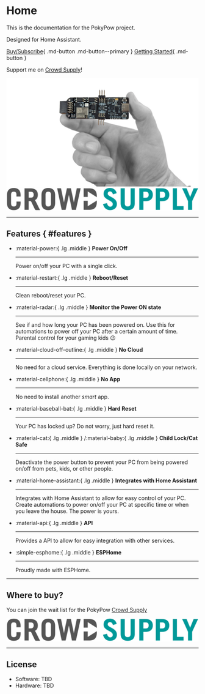 # Home

This is the documentation for the PokyPow project.

Designed for Home Assistant.


[Buy/Subscribe](https://www.crowdsupply.com/ajfriesen/pokypow){ .md-button .md-button--primary }
[Getting Started](/setup){ .md-button }

Support me on [Crowd Supply](https://www.crowdsupply.com/ajfriesen/pokypow)!


<a href="https://www.crowdsupply.com/ajfriesen/pokypow"><img src="./img/pokypow-pcb-scale-02.jpeg" alt="PokyPow on Crowd Supply"></a>
<a href="https://www.crowdsupply.com/ajfriesen/pokypow"><img src="./img/crowd-supply-logo-dark.png" alt="I sell on Crowd Supply"></a>

---

## Features { #features }

<div class="grid cards" markdown>

-   :material-power:{ .lg .middle } __Power On/Off__

    ---

    Power on/off your PC with a single click.

    <!-- [:octicons-arrow-right-24: Getting started](getting-started.md) -->

-   :material-restart:{ .lg .middle } __Reboot/Reset__

    ---

    Clean reboot/reset your PC.

    <!-- [:octicons-arrow-right-24: Browser support](browser-support.md) -->

-   :material-radar:{ .lg .middle } __Monitor the Power ON state__

    ---

    See if and how long your PC has been powered on.
    Use this for automations to power off your PC after a certain amount of time.
    Parental control for your gaming kids :wink:

    <!-- [:octicons-arrow-right-24: Browser support](browser-support.md) -->

-   :material-cloud-off-outline:{ .lg .middle } __No Cloud__

    ---

    No need for a cloud service. Everything is done locally on your network.

    <!-- [:octicons-arrow-right-24: Performance](performance.md) -->

-   :material-cellphone:{ .lg .middle } __No App__

    ---

    No need to install another *smart* app.

    <!-- [:octicons-arrow-right-24: Search](search.md) -->

-   :material-baseball-bat:{ .lg .middle } __Hard Reset__

    ---

    Your PC has locked up? Do not worry, just hard reset it.

    <!-- [:octicons-arrow-right-24: Search](search.md) -->

-   :material-cat:{ .lg .middle } /:material-baby:{ .lg .middle } __Child Lock/Cat Safe__

    ---

    Deactivate the power button to prevent your PC from being powered on/off from pets, kids, or other people.

    <!-- [:octicons-arrow-right-24: Search](search.md) -->

-   :material-home-assistant:{ .lg .middle } __Integrates with Home Assistant__

    ---

    Integrates with Home Assistant to allow for easy control of your PC.
    Create automations to power on/off your PC at specific time or when you leave the house.
    The power is yours.

    <!-- [:octicons-arrow-right-24: Search](search.md) -->

-   :material-api:{ .lg .middle } __API__

    ---

    Provides a API to allow for easy integration with other services.

    <!-- [:octicons-arrow-right-24: Search](search.md) -->

-   :simple-esphome:{ .lg .middle } __ESPHome__

    ---

    Proudly made with ESPHome.

</div>



---

## Where to buy?

You can join the wait list for the PokyPow [Crowd Supply](https://www.crowdsupply.com/ajfriesen/pokypow/)



<a href="https://www.crowdsupply.com/ajfriesen/pokypow"><img src="./img/crowd-supply-logo-dark.png" alt="I sell on Crowd Supply"></a>

---

## License

- Software: TBD
- Hardware: TBD

